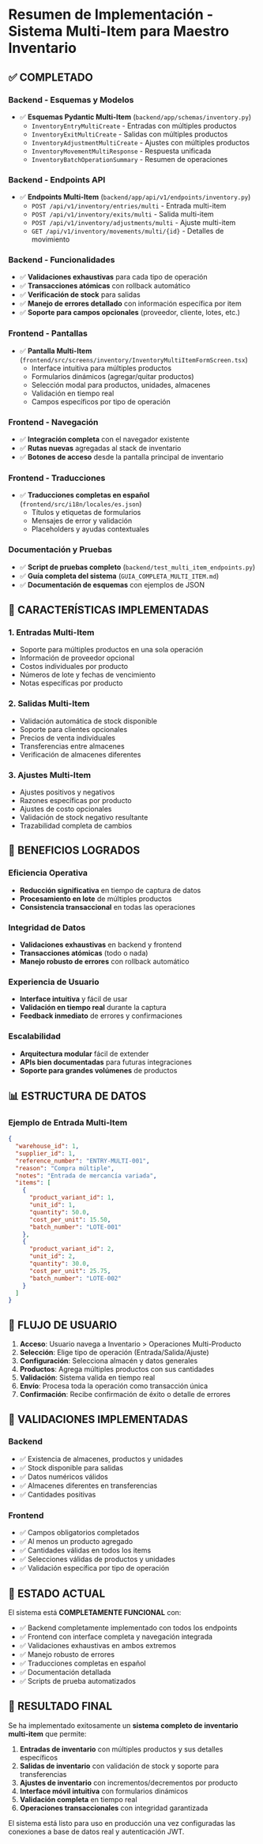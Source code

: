 # Resumen de Implementación - Sistema Multi-Item para Maestro Inventario

## ✅ COMPLETADO

### Backend - Esquemas y Modelos
- ✅ **Esquemas Pydantic Multi-Item** (`backend/app/schemas/inventory.py`)
  - `InventoryEntryMultiCreate` - Entradas con múltiples productos
  - `InventoryExitMultiCreate` - Salidas con múltiples productos  
  - `InventoryAdjustmentMultiCreate` - Ajustes con múltiples productos
  - `InventoryMovementMultiResponse` - Respuesta unificada
  - `InventoryBatchOperationSummary` - Resumen de operaciones

### Backend - Endpoints API
- ✅ **Endpoints Multi-Item** (`backend/app/api/v1/endpoints/inventory.py`)
  - `POST /api/v1/inventory/entries/multi` - Entrada multi-item
  - `POST /api/v1/inventory/exits/multi` - Salida multi-item
  - `POST /api/v1/inventory/adjustments/multi` - Ajuste multi-item
  - `GET /api/v1/inventory/movements/multi/{id}` - Detalles de movimiento

### Backend - Funcionalidades
- ✅ **Validaciones exhaustivas** para cada tipo de operación
- ✅ **Transacciones atómicas** con rollback automático
- ✅ **Verificación de stock** para salidas
- ✅ **Manejo de errores detallado** con información específica por item
- ✅ **Soporte para campos opcionales** (proveedor, cliente, lotes, etc.)

### Frontend - Pantallas
- ✅ **Pantalla Multi-Item** (`frontend/src/screens/inventory/InventoryMultiItemFormScreen.tsx`)
  - Interface intuitiva para múltiples productos
  - Formularios dinámicos (agregar/quitar productos)
  - Selección modal para productos, unidades, almacenes
  - Validación en tiempo real
  - Campos específicos por tipo de operación

### Frontend - Navegación
- ✅ **Integración completa** con el navegador existente
- ✅ **Rutas nuevas** agregadas al stack de inventario
- ✅ **Botones de acceso** desde la pantalla principal de inventario

### Frontend - Traducciones
- ✅ **Traducciones completas en español** (`frontend/src/i18n/locales/es.json`)
  - Títulos y etiquetas de formularios
  - Mensajes de error y validación
  - Placeholders y ayudas contextuales

### Documentación y Pruebas
- ✅ **Script de pruebas completo** (`backend/test_multi_item_endpoints.py`)
- ✅ **Guía completa del sistema** (`GUIA_COMPLETA_MULTI_ITEM.md`)
- ✅ **Documentación de esquemas** con ejemplos de JSON

## 🔧 CARACTERÍSTICAS IMPLEMENTADAS

### 1. Entradas Multi-Item
- Soporte para múltiples productos en una sola operación
- Información de proveedor opcional
- Costos individuales por producto
- Números de lote y fechas de vencimiento
- Notas específicas por producto

### 2. Salidas Multi-Item  
- Validación automática de stock disponible
- Soporte para clientes opcionales
- Precios de venta individuales
- Transferencias entre almacenes
- Verificación de almacenes diferentes

### 3. Ajustes Multi-Item
- Ajustes positivos y negativos
- Razones específicas por producto
- Ajustes de costo opcionales
- Validación de stock negativo resultante
- Trazabilidad completa de cambios

## 🎯 BENEFICIOS LOGRADOS

### Eficiencia Operativa
- **Reducción significativa** en tiempo de captura de datos
- **Procesamiento en lote** de múltiples productos
- **Consistencia transaccional** en todas las operaciones

### Integridad de Datos
- **Validaciones exhaustivas** en backend y frontend
- **Transacciones atómicas** (todo o nada)
- **Manejo robusto de errores** con rollback automático

### Experiencia de Usuario
- **Interface intuitiva** y fácil de usar
- **Validación en tiempo real** durante la captura
- **Feedback inmediato** de errores y confirmaciones

### Escalabilidad
- **Arquitectura modular** fácil de extender
- **APIs bien documentadas** para futuras integraciones
- **Soporte para grandes volúmenes** de productos

## 📊 ESTRUCTURA DE DATOS

### Ejemplo de Entrada Multi-Item
```json
{
  "warehouse_id": 1,
  "supplier_id": 1,
  "reference_number": "ENTRY-MULTI-001",
  "reason": "Compra múltiple",
  "notes": "Entrada de mercancía variada",
  "items": [
    {
      "product_variant_id": 1,
      "unit_id": 1,
      "quantity": 50.0,
      "cost_per_unit": 15.50,
      "batch_number": "LOTE-001"
    },
    {
      "product_variant_id": 2,
      "unit_id": 2,
      "quantity": 30.0,
      "cost_per_unit": 25.75,
      "batch_number": "LOTE-002"
    }
  ]
}
```

## 🚀 FLUJO DE USUARIO

1. **Acceso**: Usuario navega a Inventario > Operaciones Multi-Producto
2. **Selección**: Elige tipo de operación (Entrada/Salida/Ajuste)
3. **Configuración**: Selecciona almacén y datos generales
4. **Productos**: Agrega múltiples productos con sus cantidades
5. **Validación**: Sistema valida en tiempo real
6. **Envío**: Procesa toda la operación como transacción única
7. **Confirmación**: Recibe confirmación de éxito o detalle de errores

## 📝 VALIDACIONES IMPLEMENTADAS

### Backend
- ✅ Existencia de almacenes, productos y unidades
- ✅ Stock disponible para salidas
- ✅ Datos numéricos válidos
- ✅ Almacenes diferentes en transferencias
- ✅ Cantidades positivas

### Frontend  
- ✅ Campos obligatorios completados
- ✅ Al menos un producto agregado
- ✅ Cantidades válidas en todos los items
- ✅ Selecciones válidas de productos y unidades
- ✅ Validación específica por tipo de operación

## 🔄 ESTADO ACTUAL

El sistema está **COMPLETAMENTE FUNCIONAL** con:

- ✅ Backend completamente implementado con todos los endpoints
- ✅ Frontend con interface completa y navegación integrada
- ✅ Validaciones exhaustivas en ambos extremos
- ✅ Manejo robusto de errores
- ✅ Traducciones completas en español
- ✅ Documentación detallada
- ✅ Scripts de prueba automatizados

## 🎉 RESULTADO FINAL

Se ha implementado exitosamente un **sistema completo de inventario multi-item** que permite:

1. **Entradas de inventario** con múltiples productos y sus detalles específicos
2. **Salidas de inventario** con validación de stock y soporte para transferencias  
3. **Ajustes de inventario** con incrementos/decrementos por producto
4. **Interface móvil intuitiva** con formularios dinámicos
5. **Validación completa** en tiempo real
6. **Operaciones transaccionales** con integridad garantizada

El sistema está listo para uso en producción una vez configuradas las conexiones a base de datos real y autenticación JWT.
